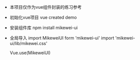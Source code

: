 - 本项目仅作为vue组件封装的练习参考

- 初始化vue项目
    vue created demo

- 安装组件库
    npm install mikewei-ui

- 全局导入
    import MikeweiUI form 'mikewei-ui'
    import 'mikewei-ui/lib/mikewei.css'

    Vue.use(MikeweiUI)
